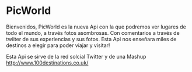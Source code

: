 PicWorld
========

  Bienvenidos, PicWorld es la nueva Api con la que podremos ver lugares de todo el mundo, a través fotos asombrosas. Con comentarios a través de twiiter de sus experiencias y sus fotos.
  Esta Api nos enseñara miles de destinos a elegir  para poder viajar y visitar!
  
  
  Esta Api se sirve de la red solcial Twitter y de una Mashup http://www.100destinations.co.uk/
